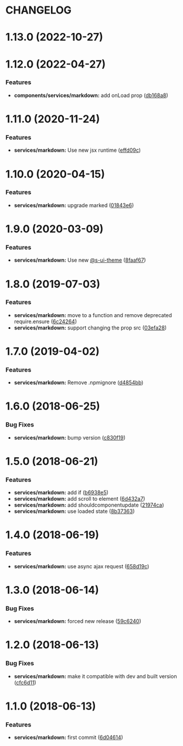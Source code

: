 # CHANGELOG

# 1.13.0 (2022-10-27)



# 1.12.0 (2022-04-27)


### Features

* **components/services/markdown:** add onLoad prop ([db168a8](https://github.com/SUI-Components/adevinta-spain-components/commit/db168a88f6efc7f4beb210bf0a20194fca3b45f8))



# 1.11.0 (2020-11-24)


### Features

* **services/markdown:** Use new jsx runtime ([effd09c](https://github.com/SUI-Components/adevinta-spain-components/commit/effd09cdedbca2eb44dcbea1cbd7ddc1cdc1b901))



# 1.10.0 (2020-04-15)


### Features

* **services/markdown:** upgrade marked ([01843e6](https://github.com/SUI-Components/adevinta-spain-components/commit/01843e62a606b18f5ba27c76fe9ae3bf4a311609))



# 1.9.0 (2020-03-09)


### Features

* **services/markdown:** Use new [@s-ui-theme](https://github.com/s-ui-theme) ([8faaf67](https://github.com/SUI-Components/adevinta-spain-components/commit/8faaf67c70609e44c0a93b5bdfdc2a9ff5807269))



# 1.8.0 (2019-07-03)


### Features

* **services/markdown:** move to a function and remove deprecated require.ensure ([6c24264](https://github.com/SUI-Components/adevinta-spain-components/commit/6c242647b6f46cfcf1cddb155cbcfb66d1d81b9f))
* **services/markdown:** support changing the prop src ([03efa28](https://github.com/SUI-Components/adevinta-spain-components/commit/03efa28c15bb59eedd9bca86441fd9889413ba48))



# 1.7.0 (2019-04-02)


### Features

* **services/markdown:** Remove .npmignore ([d4854bb](https://github.com/SUI-Components/adevinta-spain-components/commit/d4854bb56f52010bb1ec2f0330967b1236b5d128))



# 1.6.0 (2018-06-25)


### Bug Fixes

* **services/markdown:** bump version ([c830f19](https://github.com/SUI-Components/adevinta-spain-components/commit/c830f19a684ef60da3f225e54a7c3e191146ae5f))



# 1.5.0 (2018-06-21)


### Features

* **services/markdown:** add if ([b6938e5](https://github.com/SUI-Components/adevinta-spain-components/commit/b6938e5f40b03a9ecc8fe897ebcb3e8422df0661))
* **services/markdown:** add scroll to element ([6d432a7](https://github.com/SUI-Components/adevinta-spain-components/commit/6d432a7b8dcd3200496bd82258dc6cc1eafb2e36))
* **services/markdown:** add shouldcomponentupdate ([21974ca](https://github.com/SUI-Components/adevinta-spain-components/commit/21974caf94100386009b42a469c87348cdb816d0))
* **services/markdown:** use loaded state ([8b37363](https://github.com/SUI-Components/adevinta-spain-components/commit/8b373634280f503199657e7b900afe97c6565491))



# 1.4.0 (2018-06-19)


### Features

* **services/markdown:** use async ajax request ([658d19c](https://github.com/SUI-Components/adevinta-spain-components/commit/658d19c9273f9dae54a81126959a2bb7209b8a4b))



# 1.3.0 (2018-06-14)


### Bug Fixes

* **services/markdown:** forced new release ([59c6240](https://github.com/SUI-Components/adevinta-spain-components/commit/59c624087aa714110ec8bcf43f072885519266a5))



# 1.2.0 (2018-06-13)


### Bug Fixes

* **services/markdown:** make it compatible with dev and built version ([cfc6d11](https://github.com/SUI-Components/adevinta-spain-components/commit/cfc6d117455ed756780c36f873b7f64187ea9ad2))



# 1.1.0 (2018-06-13)


### Features

* **services/markdown:** first commit ([6d04614](https://github.com/SUI-Components/adevinta-spain-components/commit/6d0461497ad752e2b3cae494fa2cb07766eaeefb))



